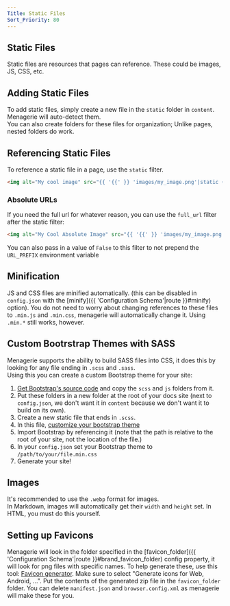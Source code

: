 ```yaml
---
Title: Static Files
Sort_Priority: 80
---
```


## Static Files

Static files are resources that pages can reference. These could be images, JS, CSS, etc.

## Adding Static Files

To add static files, simply create a new file in the `static` folder in `content`. Menagerie will auto-detect them.  
You can also create folders for these files for organization; Unlike pages, nested folders do work.

## Referencing Static Files

To reference a static file in a page, use the `static` filter.

```html
<img alt="My cool image" src="{{ '{{' }} 'images/my_image.png'|static {{ '}}' }}"/>
```

### Absolute URLs

If you need the full url for whatever reason, you can use the `full_url` filter after the static filter:

```html
<img alt="My Cool Absolute Image" src="{{ '{{' }} 'images/my_image.png'|static|full_url {{ '}}' }}"/>
```

You can also pass in a value of `False` to this filter to not prepend the `URL_PREFIX` environment variable

## Minification

JS and CSS files are minified automatically. (this can be disabled in `config.json` with the [minify]({{ 'Configuration Schema'|route }}#minify) option). You do not need to worry about
changing references to these files to `.min.js` and `.min.css`, menagerie will automatically change it. Using `.min.*`
still works, however.

## Custom Bootrstrap Themes with SASS

Menagerie supports the ability to build SASS files into CSS, it does this by looking for any file ending in `.scss` and `.sass`.  
Using this you can create a custom Bootstrap theme for your site:  

1. [Get Bootstrap's source code](https://getbootstrap.com/docs/5.2/getting-started/download/#source-files) and copy the `scss` and `js` folders from it.
2. Put these folders in a new folder at the root of your docs site (next to `config.json`, we don't want it in `content` because we don't want it to build on its own).
3. Create a new static file that ends in `.scss`.
4. In this file, [customize your bootstrap theme](https://getbootstrap.com/docs/5.2/customize/sass/)
5. Import Bootstrap by referencing it (note that the path is relative to the root of your site, not the location of the file.)
6. In your `config.json` set your Bootstrap theme to `/path/to/your/file.min.css`
7. Generate your site!

## Images

It's recommended to use the `.webp` format for images.  
In Markdown, images will automatically get their `width` and `height` set. In HTML, you must do this yourself.

## Setting up Favicons

Menagerie will look in the folder specified in the [favicon_folder]({{ 'Configuration Schema'|route }}#brand_favicon_folder) config property, it will look for png files with specific names.  To help generate these, use this tool: [Favicon generator](https://www.favicon-generator.org/).  Make sure to select "Generate icons for Web, Android, ...".  Put the contents of the generated zip file in the `favicon_folder` folder.  You can delete `manifest.json` and `browser.config.xml` as menagerie will make these for you.
